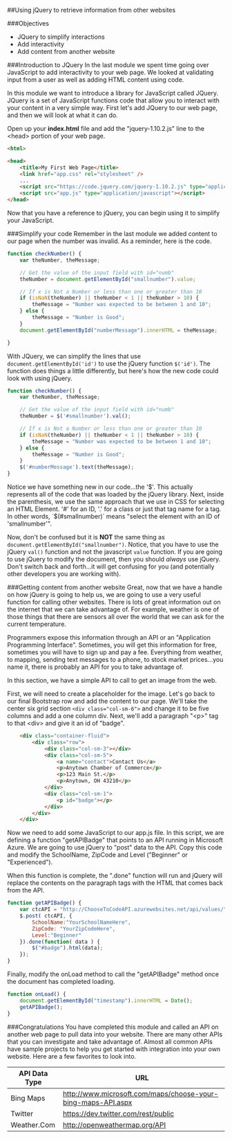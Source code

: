 ﻿##Using jQuery to retrieve information from other websites

###Objectives
- JQuery to simplify interactions
- Add interactivity
- Add content from another website

###Introduction to JQuery
In the last module we spent time going over JavaScript to add interactivity to your web page. We looked at validating input from a user as well as adding HTML content using code.

In this module we want to introduce a library for JavaScript called JQuery. JQuery is a set of JavaScript functions code that allow you to interact with your content in a very simple way. First let's add JQuery to our web page, and then we will look at what it can do.

Open up your **index.html** file and add the "jquery-1.10.2.js" line to the \<head> portion of your web page.

<!-- mark: 7 -->
```html
<html>

<head>
	<title>My First Web Page</title>
	<link href="app.css" rel="stylesheet" />
	...
	<script src="https://code.jquery.com/jquery-1.10.2.js" type="application/javascript"></script>
	<script src="app.js" type="application/javascript"></script>
</head>
```
Now that you have a reference to jQuery, you can begin using it to simplify your JavaScript.

###Simplify your code
Remember in the last module we added content to our page when the number was invalid. As a reminder, here is the code.

```javascript
function checkNumber() {
	var theNumber, theMessage;

    // Get the value of the input field with id="numb"
    theNumber = document.getElementById("smallnumber").value;

    // If x is Not a Number or less than one or greater than 10
    if (isNaN(theNumber) || theNumber < 1 || theNumber > 10) {
        theMessage = "Number was expected to be between 1 and 10";
    } else {
        theMessage = "Number is Good";
    }
    document.getElementById("numberMessage").innerHTML = theMessage;

}
```
With JQuery, we can simplify the lines that use `document.getElementById('id')` to use the jQuery function `$('id')`. The function does things a little differently, but here's how the new code could look with using jQuery.

```javascript
function checkNumber() {
	var theNumber, theMessage;

    // Get the value of the input field with id="numb"
    theNumber = $('#smallnumber').val();

    // If x is Not a Number or less than one or greater than 10
    if (isNaN(theNumber) || theNumber < 1 || theNumber > 10) {
        theMessage = "Number was expected to be between 1 and 10";
    } else {
        theMessage = "Number is Good";
    }
    $('#numberMessage').text(theMessage);
}
```
Notice we have something new in our code...the '$'. This actually represents all of the code that was loaded by the jQuery library. Next, inside the parenthesis, we use the same approach that we use in CSS for selecting an HTML Element. '#' for an ID, '.' for a class or just that tag name for a tag. In other words, `$(#smallnumber)` means "select the element with an ID of 'smallnumber'". 

Now, don't be confused but it is **NOT** the same thing as `document.getElementById("smallnumber")`. Notice, that you have to use the jQuery `val()` function and not the javascript `value` function. If you are going to use jQuery to modify the document, then you should *always* use jQuery. Don't switch back and forth...it will get confusing for you (and potentially other developers you are working with).

###Getting content from another website
Great, now that we have a handle on how jQuery is going to help us, we are going to use a very useful function for calling other websites. There is lots of great information out on the internet that we can take advantage of. For example, weather is one of those things that there are sensors all over the world that we can ask for the current temperature.

Programmers expose this information through an API or an "Application Programming Interface". Sometimes, you will get this information for free, sometimes you will have to sign up and pay a fee. Everything from weather, to mapping, sending text messages to a phone, to stock market prices...you name it, there is probably an API for you to take advantage of.

In this section, we have a simple API to call to get an image from the web.

First, we will need to create a placeholder for the image. Let's go back to our final Bootstrap row and add the content to our page. We'll take the center six grid section `<div class="col-sm-6">` and change it to be five columns and add a one column div. Next, we'll add a paragraph "\<p>" tag to that \<div> and give it an id of "badge".

```html
	<div class="container-fluid">
		<div class="row">
			<div class="col-sm-3"></div>
			<div class="col-sm-5">
				<a name="contact">Contact Us</a>
				<p>Anytown Chamber of Commerce</p>
				<p>123 Main St.</p>
				<p>Anytown, OH 43210</p>
			</div>
			<div class="col-sm-1">
				<p id="badge"></p>
			</div>
		</div>
	</div>
```

Now we need to add some JavaScript to our app.js file. In this script, we are defining a function "getAPIBadge" that points to an API running in Microsoft Azure. We are going to use jQuery to "post" data to the API. Copy this code and modify the SchoolName, ZipCode and Level ("Beginner" or "Experienced").

When this function is complete, the ".done" function will run and jQuery will replace the contents on the paragraph tags with the HTML that comes back from the API.

<!-- mark: 4 - 6 -->
```javascript
function getAPIBadge() {
    var ctcAPI = "http://ChooseToCodeAPI.azurewebsites.net/api/values/";
    $.post( ctcAPI, { 
        SchoolName:"YourSchoolNameHere", 
        ZipCode: "YourZipCodeHere", 
        Level:"Beginner"
    }).done(function( data ) {
        $("#badge").html(data);
    });
}
```

Finally, modify the onLoad method to call the "getAPIBadge" method once the document has completed loading.

```javascript
function onLoad() {
	document.getElementById("timestamp").innerHTML = Date();
    getAPIBadge();
}
```

###Congratulations
You have completed this module and called an API on another web page to pull data into your website. There are many other APIs that you can investigate and take advantage of. Almost all common APIs have sample projects to help you get started with integration into your own website. Here are a few favorites to look into.

| **API Data Type** | **URL** |
---|---
Bing Maps | http://www.microsoft.com/maps/choose-your-bing-maps-API.aspx
Twitter | https://dev.twitter.com/rest/public
Weather.Com | http://openweathermap.org/API